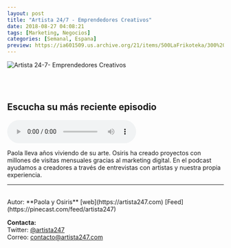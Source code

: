 ```yaml
---
layout: post
title: "Artista 24/7 - Emprendedores Creativos"
date: 2018-08-27 04:08:21
tags: [Marketing, Negocios]
categories: [Semanal, Espana]
preview: https://ia601509.us.archive.org/21/items/500LaFrikoteka/300%20artista247-portada%20-%20Osiris%20Magro.jpeg
---
```


![Artista 24-7- Emprendedores Creativos](https://ia801509.us.archive.org/21/items/500LaFrikoteka/500%20artista247-portada%20-%20Osiris%20Magro.jpeg)

<br/>
<br/>

## Escucha su más reciente episodio

<!--reproductor-feed=https://pinecast.com/feed/artista247-->
<!--reproductor-start-->
<audio id="audio" preload="auto" controls="" src="https://pinecast.com/listen/0139c28f-5c6b-4215-b013-a6ad6792afcf.mp3?source=rss&ext=asset.mp3"></audio>
<!--reproductor-end-->

Paola lleva años viviendo de su arte. Osiris ha creado proyectos con millones de visitas mensuales gracias al marketing digital. En el podcast ayudamos a creadores a través de entrevistas con artistas y nuestra propia experiencia.

_ _ _

<br>
Autor: **Paola y Osiris**  
[web](https://artista247.com)  
[Feed](https://pinecast.com/feed/artista247)  


**Contacta:**  
Twitter: [@artista247](https://twitter.com/artista247)  
Correo: [contacto@artista247.com](mailto:contacto@artista247.com)  

